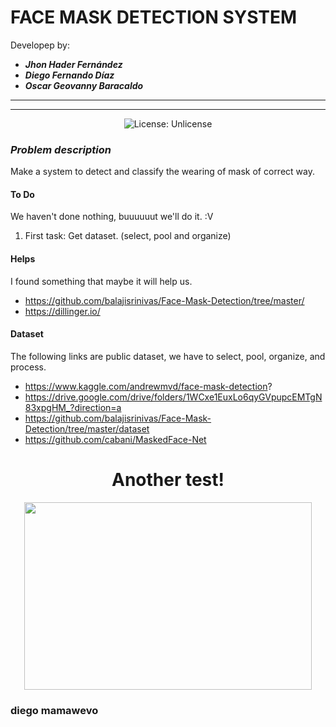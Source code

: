 # FACE MASK DETECTION SYSTEM

Developep by:
- ***Jhon Hader Fernández***
- ***Diego Fernando Díaz***
- ***Oscar Geovanny Baracaldo***

---
---
<p align="center">

<img src="http://ForTheBadge.com/images/badges/made-with-python.svg" alt="License: Unlicense">

</p>



### *Problem description*  

Make a system to detect and classify the wearing of mask of correct way.  



#### To Do

We haven't done nothing, buuuuuut we'll do it. :V

1. First task: Get dataset. (select, pool and organize)


#### Helps

I found something that maybe it will help us.  

- https://github.com/balajisrinivas/Face-Mask-Detection/tree/master/
- https://dillinger.io/

#### Dataset
The following links are public dataset, we have to select, pool, organize, and process.

- https://www.kaggle.com/andrewmvd/face-mask-detection?
- https://drive.google.com/drive/folders/1WCxe1EuxLo6qyGVpupcEMTgN83xpgHM_?direction=a
- https://github.com/balajisrinivas/Face-Mask-Detection/tree/master/dataset 
- https://github.com/cabani/MaskedFace-Net



<h1><center>Another test!</center></h1>
<p align="center">
    <img width="460" height="300" src="http://www.fillmurray.com/460/300">
</p>




### diego mamawevo

